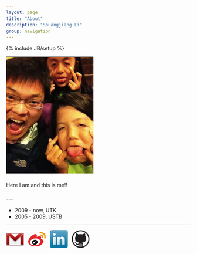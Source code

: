 ```yaml
---
layout: page
title: "About"
description: "Shuangjiang Li"
group: navigation
---
```

{% include JB/setup %}

![avatar](/assets/images/sj.png)

<div style="line-height: 30px;">

Here I am and this is me!!


</div>
---

* 2009 - now, UTK
* 2005 - 2009, USTB

---

[![gmail](/assets/images/third_party_logo/gmail.png)](mailto:lishuangjiang@anotherbug.com) &nbsp;
[![weibo](/assets/images/third_party_logo/weibo.png)](http://weibo.com/shuangjiangli) &nbsp;
[![linkedin](/assets/images/third_party_logo/linkedin.png)](http://www.linkedin.com/in/shuangjiangli) &nbsp;
[![github](/assets/images/third_party_logo/github.jpeg)](https://github.com/mousepotato) 


